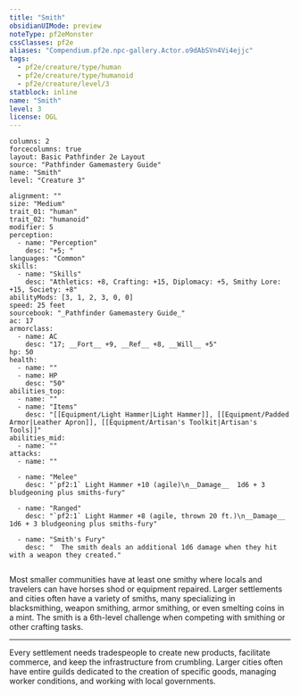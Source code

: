 ```yaml
---
title: "Smith"
obsidianUIMode: preview
noteType: pf2eMonster
cssClasses: pf2e
aliases: "Compendium.pf2e.npc-gallery.Actor.o9dAbSVn4Vi4ejjc" 
tags:
  - pf2e/creature/type/human
  - pf2e/creature/type/humanoid
  - pf2e/creature/level/3
statblock: inline
name: "Smith"
level: 3
license: OGL
---
```


```statblock
columns: 2
forcecolumns: true
layout: Basic Pathfinder 2e Layout
source: "Pathfinder Gamemastery Guide"
name: "Smith"
level: "Creature 3"

alignment: ""
size: "Medium"
trait_01: "human"
trait_02: "humanoid"
modifier: 5
perception:
  - name: "Perception"
    desc: "+5; "
languages: "Common"
skills:
  - name: "Skills"
    desc: "Athletics: +8, Crafting: +15, Diplomacy: +5, Smithy Lore: +15, Society: +8"
abilityMods: [3, 1, 2, 3, 0, 0]
speed: 25 feet
sourcebook: "_Pathfinder Gamemastery Guide_"
ac: 17
armorclass:
  - name: AC
    desc: "17; __Fort__ +9, __Ref__ +8, __Will__ +5"
hp: 50
health:
  - name: ""
  - name: HP
    desc: "50"
abilities_top:
  - name: ""
  - name: "Items"
    desc: "[[Equipment/Light Hammer|Light Hammer]], [[Equipment/Padded Armor|Leather Apron]], [[Equipment/Artisan's Toolkit|Artisan's Tools]]"
abilities_mid:
  - name: ""
attacks:
  - name: ""

  - name: "Melee"
    desc: "`pf2:1` Light Hammer +10 (agile)\n__Damage__  1d6 + 3 bludgeoning plus smiths-fury"

  - name: "Ranged"
    desc: "`pf2:1` Light Hammer +8 (agile, thrown 20 ft.)\n__Damage__  1d6 + 3 bludgeoning plus smiths-fury"

  - name: "Smith's Fury"
    desc: "  The smith deals an additional 1d6 damage when they hit with a weapon they created."
 
```



Most smaller communities have at least one smithy where locals and travelers can have horses shod or equipment repaired. Larger settlements and cities often have a variety of smiths, many specializing in blacksmithing, weapon smithing, armor smithing, or even smelting coins in a mint. The smith is a 6th-level challenge when competing with smithing or other crafting tasks.

* * *

Every settlement needs tradespeople to create new products, facilitate commerce, and keep the infrastructure from crumbling. Larger cities often have entire guilds dedicated to the creation of specific goods, managing worker conditions, and working with local governments.
